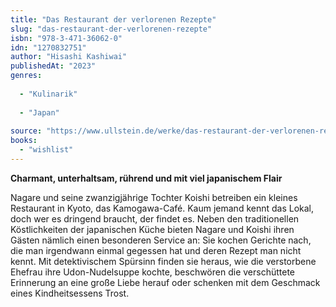```yaml
---
title: "Das Restaurant der verlorenen Rezepte"
slug: "das-restaurant-der-verlorenen-rezepte"
isbn: "978-3-471-36062-0"
idn: "1270832751"
author: "Hisashi Kashiwai"
publishedAt: "2023"
genres:
  
  - "Kulinarik"
    
  - "Japan"
    
source: "https://www.ullstein.de/werke/das-restaurant-der-verlorenen-rezepte/hardcover/9783471360620"
books: 
  - "wishlist"
---
```

**Charmant, unterhaltsam, rührend und mit viel japanischem Flair** 

Nagare und seine zwanzigjährige Tochter Koishi betreiben ein kleines 
Restaurant in Kyoto, das Kamogawa-Café. Kaum jemand kennt das Lokal, doch wer 
es dringend braucht, der findet es. Neben den traditionellen Köstlichkeiten 
der japanischen Küche bieten Nagare und Koishi ihren Gästen nämlich einen 
besonderen Service an: Sie kochen Gerichte nach, die man irgendwann einmal 
gegessen hat und deren Rezept man nicht kennt. Mit detektivischem Spürsinn 
finden sie heraus, wie die verstorbene Ehefrau ihre Udon-Nudelsuppe kochte, 
beschwören die verschüttete Erinnerung an eine große Liebe herauf oder 
schenken mit dem Geschmack eines Kindheitsessens Trost.